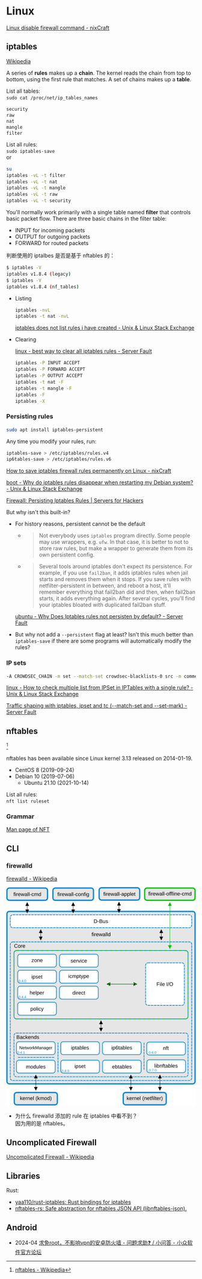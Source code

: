 # Linux
[Linux disable firewall command - nixCraft](https://www.cyberciti.biz/faq/linux-disable-firewall-command/)

## iptables
[Wikipedia](https://en.wikipedia.org/wiki/Iptables)

A series of **rules** makes up a **chain**. The kernel reads the chain from top to bottom, using the first rule that matches. A set of chains makes up a **table**.

List all tables:  
`sudo cat /proc/net/ip_tables_names`
```
security  
raw  
nat  
mangle  
filter
```

List all rules:  
`sudo iptables-save`  
or
```sh
su
iptables -vL -t filter
iptables -vL -t nat
iptables -vL -t mangle
iptables -vL -t raw
iptables -vL -t security
```

You'll normally work primarily with a single table named **filter** that controls basic packet flow. There are three basic chains in the filter table:
- INPUT for incoming packets
- OUTPUT for outgoing packets
- FORWARD for routed packets

判断使用的 iptalbes 是否是基于 nftables 的：
```sh
$ iptables -V
iptables v1.8.4 (legacy)
$ iptables -V
iptables v1.8.4 (nf_tables)
```

- Listing

  ```sh
  iptables -nvL
  iptables -t nat -nvL
  ```
  [iptables does not list rules i have created - Unix & Linux Stack Exchange](https://unix.stackexchange.com/questions/1879/iptables-does-not-list-rules-i-have-created)

- Clearing

  [linux - best way to clear all iptables rules - Server Fault](https://serverfault.com/questions/200635/best-way-to-clear-all-iptables-rules)
  ```sh
  iptables -P INPUT ACCEPT
  iptables -P FORWARD ACCEPT
  iptables -P OUTPUT ACCEPT
  iptables -t nat -F
  iptables -t mangle -F
  iptables -F
  iptables -X
  ```

### Persisting rules
```sh
sudo apt install iptables-persistent
```
Any time you modify your rules, run:
```sh
iptables-save > /etc/iptables/rules.v4
ip6tables-save > /etc/iptables/rules.v6
```

[How to save iptables firewall rules permanently on Linux - nixCraft](https://www.cyberciti.biz/faq/how-to-save-iptables-firewall-rules-permanently-on-linux/)

[boot - Why do iptables rules disappear when restarting my Debian system? - Unix & Linux Stack Exchange](https://unix.stackexchange.com/questions/52376/why-do-iptables-rules-disappear-when-restarting-my-debian-system)

[Firewall: Persisting Iptables Rules | Servers for Hackers](https://serversforhackers.com/c/firewall-persisting-iptables-rules)

But why isn't this built-in?
- For history reasons, persistent cannot be the default
  - > Not everybody uses `iptables` program directly. Some people may use wrappers, e.g. `ufw`. In that case, it is better to not to store raw rules, but make a wrapper to generate them from its own persistent config.
  - > Several tools around iptables don't expect its persistence. For example, if you use `fail2ban`, it adds iptables rules when jail starts and removes them when it stops. If you save rules with netfilter-persistent in between, and reboot a host, it'll remember everything that fail2ban did and then, when fail2ban starts, it adds everything again. After several cycles, you'll find your iptables bloated with duplicated fail2ban stuff.

  [ubuntu - Why Does Iptables rules not persisten by default? - Server Fault](https://serverfault.com/questions/1103763/why-does-iptables-rules-not-persisten-by-default)

- But why not add a `--persistent` flag at least? Isn't this much better than `iptables-save` if there are some programs will automatically modify the rules?

### IP sets
```sh
-A CROWDSEC_CHAIN -m set --match-set crowdsec-blacklists-0 src -m comment --comment "CrowdSec: CAPI" -j DROP
```

[linux - How to check multiple list from IPSet in IPTables with a single rule? - Unix & Linux Stack Exchange](https://unix.stackexchange.com/questions/511814/how-to-check-multiple-list-from-ipset-in-iptables-with-a-single-rule)

[Traffic shaping with iptables, ipset and tc (--match-set and --set-mark) - Server Fault](https://serverfault.com/questions/845949/traffic-shaping-with-iptables-ipset-and-tc-match-set-and-set-mark)

## nftables
 [^nft-wiki]

nftables has been available since Linux kernel 3.13 released on 2014-01-19.
- CentOS 8 (2019-09-24)
- Debian 10 (2019-07-06)
	- Ubuntu 21.10 (2021-10-14)

List all rules:  
`nft list ruleset`

[^nft-wiki]: [nftables - Wikipedia](https://en.wikipedia.org/wiki/Nftables)

### Grammar
<!--t28-->
[Man page of NFT](https://www.netfilter.org/projects/nftables/manpage.html)

## CLI
### firewalld
[firewalld - Wikipedia](https://en.wikipedia.org/wiki/Firewalld)

![](images/README/firewalld.webp)

- 为什么 firewalld 添加的 rule 在 iptables 中看不到？  
  因为用的是 nftables。

## Uncomplicated Firewall
[Uncomplicated Firewall - Wikipedia](https://en.wikipedia.org/wiki/Uncomplicated_Firewall)

## Libraries
Rust:
- [yaa110/rust-iptables: Rust bindings for iptables](https://github.com/yaa110/rust-iptables)
- [nftables-rs: Safe abstraction for nftables JSON API (libnftables-json).](https://github.com/namib-project/nftables-rs)

## Android
- 2024-04 [求免root，不影响vpn的安卓防火墙 - 问题求助❓ / 小问答 - 小众软件官方论坛](https://meta.appinn.net/t/topic/55026)